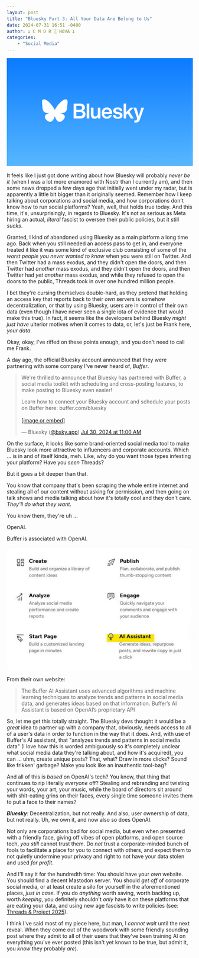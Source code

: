 ```yaml
---
layout: post
title: "Bluesky Part 3: All Your Data Are Belong to Us"
date: 2024-07-31 16:51 -0400
author: 𐕣 C M D R ░ NOVA 𐕣
categories:
    - "Social Media"
---
```


![the Bluesky logo with white text on a blue background and a butterfly, also in white](/img/posts/buffer/bsky.png)

It feels like I just got done writing about how Bluesky will probably *never be it* (when I was a lot more enamored with Nostr than I currently am), and then some news dropped a few days ago that initially went under my radar, but is apparently a little bit bigger than it originally seemed. Remember how I keep talking about corporations and social media, and how corporations don't know how to run social platforms? Yeah, well, that holds true today. And this time, it's, unsurprisingly, in regards to Bluesky. It's not as serious as Meta hiring an actual, *literal* fascist to oversee their public policies, but it still *sucks*.

Granted, I kind of abandoned using Bluesky as a main platform a long time ago. Back when you still needed an access pass to get in, and everyone treated it like it was some kind of exclusive club consisting of some of the *worst people you never wanted to know* when you were still on Twitter. And then Twitter had a mass exodus, and they didn't open the doors, and then Twitter had *another* mass exodus, and they didn't open the doors, and then Twitter had *yet another* mass exodus, and while they refused to open the doors to the public, Threads took in over one hundred million people.

I bet they're cursing themselves double-hard, as they pretend that holding an access key that reports back to their *own* servers is somehow decentralization, or that by using Bluesky, users are in control of their own data (even though I have never seen a single iota of evidence that would make this true). In fact, it seems like the developers behind Bluesky *might just have* ulterior motives when it comes to data, or, let's just be Frank here, *your data*.

Okay, okay, I've riffed on these points enough, and you don't need to call me Frank.

A day ago, the official Bluesky account announced that they were partnering with some company I've never heard of, *Buffer*.

<blockquote class="bluesky-embed" data-bluesky-uri="at://did:plc:z72i7hdynmk6r22z27h6tvur/app.bsky.feed.post/3kyj2xskubc2u" data-bluesky-cid="bafyreie6ripzpuej4cy53hfghmuv3nno3htyog6skpt3ijfl5vdoyegzqe"><p lang="en">We&#x27;re thrilled to announce that Bluesky has partnered with Buffer, a social media toolkit with scheduling and cross-posting features, to make posting to Bluesky even easier!

Learn how to connect your Bluesky account and schedule your posts on Buffer here: buffer.com/bluesky<br><br><a href="https://bsky.app/profile/did:plc:z72i7hdynmk6r22z27h6tvur/post/3kyj2xskubc2u?ref_src=embed">[image or embed]</a></p>&mdash; Bluesky (<a href="https://bsky.app/profile/did:plc:z72i7hdynmk6r22z27h6tvur?ref_src=embed">@bsky.app</a>) <a href="https://bsky.app/profile/did:plc:z72i7hdynmk6r22z27h6tvur/post/3kyj2xskubc2u?ref_src=embed">Jul 30, 2024 at 11:00 AM</a></blockquote><script async src="https://embed.bsky.app/static/embed.js" charset="utf-8"></script>

On the surface, it looks like some brand-oriented social media tool to make Bluesky look more attractive to influencers and corporate accounts. Which ... is in and of itself kinda, meh. Like, why do you want those types infesting your platform? Have you *seen* Threads?

But it goes a bit deeper than that.

You know that company that's been scraping the whole entire internet and stealing all of our content without asking for permission, and then going on talk shows and media talking about how it's totally cool and they don't care. *They'll do what they want*.

You know them, they're uh ...

OpenAI.

Buffer is associated with OpenAI.

![screenshot from the Buffer website that briefly lists all its features, including an AI assistant that nobody wants](/img/posts/buffer/buffer1.png)

From their own website:

>The Buffer AI Assistant uses advanced algorithms and machine learning techniques to analyze trends and patterns in social media data, and generates ideas based on that information. Buffer’s AI Assistant is based on OpenAI’s proprietary API

So, let me get this totally straight. The Bluesky devs thought it would be a *great* idea to partner up with a company that, obviously, needs access to all of a user's data in order to function in the way that it does. And, with use of Buffer's AI assistant, that "analyzes trends and patterns in social media data" (I love how this is worded ambiguously so it's completely unclear what social media data they're talking about, and how it's acquired), you can ... uhm, create unique posts? That, what? Draw in more clicks? Sound like frikken' garbage? Make you look like an inauthentic tool-bag?

And all of this is *based* on OpenAI's tech? You know, that thing that continues to rip literally *everyone* off? Stealing and rebranding and twisting your words, your art, your music, while the board of directors sit around with shit-eating grins on their faces, every single time someone invites them to put a face to their names?

***Bluesky***: Decentralization, but not really. And also, user ownership of data, but not really. Uh, *we* own it, and now also so does OpenAI.

Not only are corporations bad for social media, but even when presented with a friendly face, giving off vibes of open platforms, and open source tech, *you still* cannot trust them. Do *not* trust a corporate-minded bunch of fools to facilitate a place for you to connect with others, and expect them to not quietly undermine your privacy and right to not have your data stolen and used *for profit*.

And I'll say it for the hundredth time: You should have your *own* website. You should find a decent Mastodon server. You should *get off* of corporate social media, or at least create a silo for yourself in the aforementioned places, *just in case*. If you do *anything* worth saving, worth backing up, worth *keeping*, you definitely shouldn't *only* have it on these platforms that are eating your data, and using new age fascists to write policies (see: [Threads & Project 2025](https://www.nova-prime.net/social%20media/2024/07/30/threads-project-2025.html)).

I think I've said most of my piece here, but man, I *cannot wait* until the next reveal. When they come out of the woodwork with some friendly sounding post where they admit to all of their users that they've been training AI on everything you've ever posted (this isn't yet known to be true, but admit it, you *know* they probably *are*).




